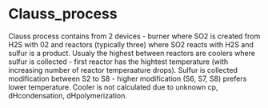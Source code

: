 # Clauss_process

Clauss process contains from 2 devices - burner where SO2 is created from H2S with 02 and reactors (typically three) where SO2 reacts with H2S and sulfur is a product. Usualy the highest between reactors are coolers where sulfur is collected - first reactor has the hightest temperature (with increasing number of reactor temperaature drops). Sulfur is collected modification between S2 to S8 - higher modification (S6, S7, S8) prefers lower temperature. Cooler is not calculated due to unknown cp, dHcondensation, dHpolymerization.